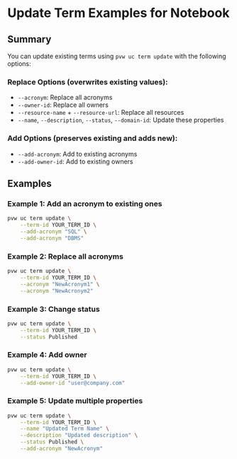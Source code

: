 # Update Term Examples for Notebook

## Summary

You can update existing terms using `pvw uc term update` with the following options:

### Replace Options (overwrites existing values):
- `--acronym`: Replace all acronyms
- `--owner-id`: Replace all owners
- `--resource-name` + `--resource-url`: Replace all resources
- `--name`, `--description`, `--status`, `--domain-id`: Update these properties

### Add Options (preserves existing and adds new):
- `--add-acronym`: Add to existing acronyms
- `--add-owner-id`: Add to existing owners

## Examples

### Example 1: Add an acronym to existing ones
```bash
pvw uc term update \
    --term-id YOUR_TERM_ID \
    --add-acronym "SQL" \
    --add-acronym "DBMS"
```

### Example 2: Replace all acronyms
```bash
pvw uc term update \
    --term-id YOUR_TERM_ID \
    --acronym "NewAcronym1" \
    --acronym "NewAcronym2"
```

### Example 3: Change status
```bash
pvw uc term update \
    --term-id YOUR_TERM_ID \
    --status Published
```

### Example 4: Add owner
```bash
pvw uc term update \
    --term-id YOUR_TERM_ID \
    --add-owner-id "user@company.com"
```

### Example 5: Update multiple properties
```bash
pvw uc term update \
    --term-id YOUR_TERM_ID \
    --name "Updated Term Name" \
    --description "Updated description" \
    --status Published \
    --add-acronym "NewAcronym"
```
